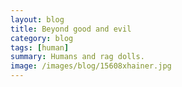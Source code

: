 ```yaml
---
layout: blog
title: Beyond good and evil
category: blog
tags: [human]  
summary: Humans and rag dolls.
image: /images/blog/15608xhainer.jpg
---
```

